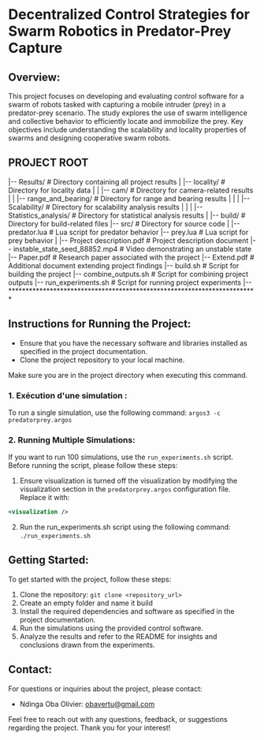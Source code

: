 # Decentralized Control Strategies for Swarm Robotics in Predator-Prey Capture

## Overview:
This project focuses on developing and evaluating control software for a swarm of robots tasked with capturing a mobile intruder (prey) in a predator-prey scenario. The study explores the use of swarm intelligence and collective behavior to efficiently locate and immobilize the prey. Key objectives include understanding the scalability and locality properties of swarms and designing cooperative swarm robots.

## PROJECT ROOT

|-- Results/                             # Directory containing all project results
|   |-- locality/                        # Directory for locality data
|   |   |-- cam/                         # Directory for camera-related results
|   |   |-- range_and_bearing/           # Directory for range and bearing results
|   |
|   |-- Scalability/                     # Directory for scalability analysis results
|   |
|   |-- Statistics_analysis/             # Directory for statistical analysis results
|
|-- build/                               # Directory for build-related files
|-- src/                                 # Directory for source code
| 
|-- predator.lua                         # Lua script for predator behavior
|-- prey.lua                             # Lua script for prey behavior
|
|-- Project description.pdf              # Project description document
|-- instable_state_seed_88852.mp4        # Video demonstrating an unstable state
|-- Paper.pdf                            # Research paper associated with the project
|-- Extend.pdf                           # Additional document extending project findings
|-- build.sh                             # Script for building the project
|-- combine_outputs.sh                   # Script for combining project outputs
|-- run_experiments.sh                   # Script for running project experiments
|-- ************************************************************************


## Instructions for Running the Project:
- Ensure that you have the necessary software and libraries installed as specified in the project documentation.
- Clone the project repository to your local machine.

Make sure you are in the project directory when executing this command.
  
### 1. Exécution d'une simulation :
To run a single simulation, use the following command: `argos3 -c predatorprey.argos`

### 2. Running Multiple Simulations:
If you want to run 100 simulations, use the `run_experiments.sh` script. Before running the script, please follow these steps:
1. Ensure visualization is turned off the visualization by modifying the visualization section in the `predatorprey.argos` configuration file. Replace it with:
```xml
<visualization />
```
2. Run the run_experiments.sh script using the following command: `./run_experiments.sh`
## Getting Started:
To get started with the project, follow these steps:
1. Clone the repository: `git clone <repository_url>`
2. Create an empty folder and name it build
3. Install the required dependencies and software as specified in the project documentation.
4. Run the simulations using the provided control software.
5. Analyze the results and refer to the README for insights and conclusions drawn from the experiments.

## Contact:
For questions or inquiries about the project, please contact:
- Ndinga Oba Olivier: [obavertu@gmail.com](mailto:obavertu@gmail.com) 

Feel free to reach out with any questions, feedback, or suggestions regarding the project. Thank you for your interest!
